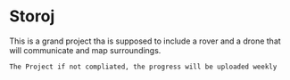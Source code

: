 # Storoj

This is a grand project tha is supposed to include a rover and a drone that will communicate and map surroundings. 

``` The Project if not compliated, the progress will be uploaded weekly ```
